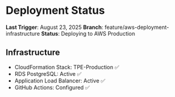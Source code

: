 # Deployment Status

**Last Trigger**: August 23, 2025
**Branch**: feature/aws-deployment-infrastructure
**Status**: Deploying to AWS Production

## Infrastructure
- CloudFormation Stack: TPE-Production ✅
- RDS PostgreSQL: Active ✅
- Application Load Balancer: Active ✅
- GitHub Actions: Configured ✅